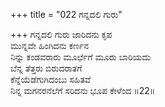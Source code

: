 +++
title = "022 ಗನ್ನದಲಿ ಗುರು"

+++
ಗನ್ನದಲಿ ಗುರು ಜಾರಿದನು ಕೃಪ  
ಮುನ್ನವೇ ಹಿಂಗಿದನು ಕರ್ಣನ  
ನಿನ್ನು ಕಂಡವರಾರು ಮೂರ್ಛೆಗೆ ಮೂರು ಬಾರಿಯದು  
ಬೆನ್ನ ತೆತ್ತರು ಬಿರುದರಾತಗೆ  
ಕೆನ್ನೆಯೆಡೆಗುಗಿದಂಬು ಸಹಿತವೆ  
ನಿನ್ನ ಮಗನರನೆಲೆಗೆ ಸರಿದನು ಭೂಪ ಕೇಳೆಂದ    ॥22॥